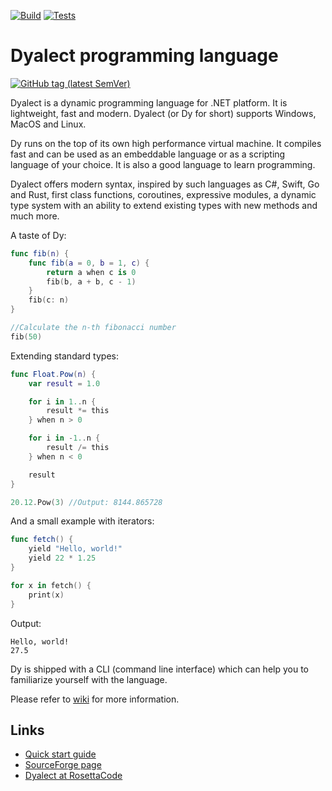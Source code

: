 [![Build](https://github.com/vorov2/dyalect/actions/workflows/dotnet.yml/badge.svg)](https://github.com/vorov2/dyalect/actions/workflows/dotnet.yml)
[![Tests](https://img.shields.io/badge/Tests-passing-33CB56?style=flat&logo=pytest&labelColor=2E343A&logoColor=959DA5)](https://github.com/vorov2/dyalect/blob/master/Docs/TestResult.md)

# Dyalect programming language 

[![GitHub tag (latest SemVer)](https://img.shields.io/badge/Download-0.42.1-blue?style=for-the-badge&logo=github)](https://github.com/vorov2/dyalect/releases/latest)

Dyalect is a dynamic programming language for .NET platform.
It is lightweight, fast and modern. Dyalect (or Dy for short)
supports Windows, MacOS and Linux.

Dy runs on the top of its own high performance virtual machine. It
compiles fast and can be used as an embeddable language or as a
scripting language of your choice. It is also a good language to learn
programming.

Dyalect offers modern syntax, inspired by such languages as C#, Swift,
Go and Rust, first class functions, coroutines, expressive modules,
a dynamic type system with an ability to extend existing types with
new methods and much more.

A taste of Dy:

```swift
func fib(n) {
    func fib(a = 0, b = 1, c) {
        return a when c is 0
        fib(b, a + b, c - 1)
    }
    fib(c: n)
}

//Calculate the n-th fibonacci number
fib(50) 
```

Extending standard types:

```swift
func Float.Pow(n) {
    var result = 1.0

    for i in 1..n {
        result *= this
    } when n > 0

    for i in -1..n {
        result /= this
    } when n < 0

    result
}

20.12.Pow(3) //Output: 8144.865728
```

And a small example with iterators:

```swift
func fetch() { 
    yield "Hello, world!"
    yield 22 * 1.25
}

for x in fetch() {
    print(x)
}
```

Output:

```
Hello, world!
27.5
```

Dy is shipped with a CLI (command line interface) which can
help you to familiarize yourself with the language.

Please refer to [wiki](https://github.com/vorov2/dyalect/wiki) for more information.

## Links

* [Quick start guide](https://github.com/vorov2/dyalect/wiki/Language-overview)
* [SourceForge page](https://sourceforge.net/projects/dyalect/)
* [Dyalect at RosettaCode](http://rosettacode.org/wiki/Category:Dyalect)


